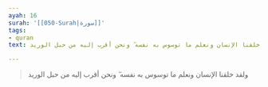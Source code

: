 ```yaml
---
ayah: 16
surah: '[[050-Surah|سورة]]'
tags:
- quran
text: ولقد خلقنا الإنسان ونعلم ما توسوس به نفسه ۖ ونحن أقرب إليه من حبل الوريد

---
```

> ولقد خلقنا الإنسان ونعلم ما توسوس به نفسه ۖ ونحن أقرب إليه من حبل الوريد
